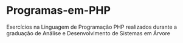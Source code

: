 # Programas-em-PHP

Exercícios na Linguagem de Programação PHP realizados durante a graduação de Análise e Desenvolvimento de Sistemas em Árvore
